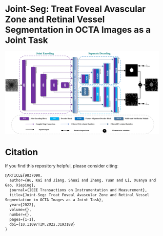 # Joint-Seg: Treat Foveal Avascular Zone and Retinal Vessel Segmentation in OCTA Images as a Joint Task

![](Joint-Seg.png)

# Citation
If you find this repository helpful, please consider citing:
```
@ARTICLE{9837090,
  author={Hu, Kai and Jiang, Shuai and Zhang, Yuan and Li, Xuanya and Gao, Xieping},
  journal={IEEE Transactions on Instrumentation and Measurement}, 
  title={Joint-Seg: Treat Foveal Avascular Zone and Retinal Vessel Segmentation in OCTA Images as a Joint Task}, 
  year={2022},
  volume={},
  number={},
  pages={1-1},
  doi={10.1109/TIM.2022.3193188}
}
```
